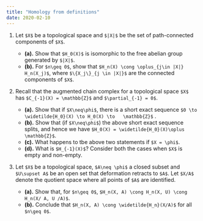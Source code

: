 ```yaml
---
title: "Homology from definitions"
date: 2020-02-10
---
```



1. Let `$X$` be a topological space and `$|X|$` be the set of path-connected components of `$X$`.

    * __(a).__ Show that `$H_0(X)$` is isomorphic to  the free abelian group generated by `$|X|$`.
    * __(b).__  For `$n\geq 0$`, show that `$H_n(X) \cong \oplus_{j\in |X|} H_n(X_j)$`, where `$\{X_j\}_{j \in |X|}$` are the connected components of `$X$`. 

2. Recall that the augmented chain complex for a topological space `$X$` has `$C_{-1}(X) = \mathbb{Z}$` and `$\partial_{-1} = 0$`. 

    * __(a).__ Show that if `$X\neq\phi$`, there is a short exact sequence `$0 \to \widetilde{H_0}(X) \to H_0(X) \to   \mathbb{Z}$` .
    * __(b).__ Show that (if `$X\neq\phi$`) the above short exact sequence splits, and hence we have `$H_0(X) = \widetilde{H_0}(X)\oplus \mathbb{Z}$`.
    * __(c).__ What happens to tbe above two statements if `$X = \phi$`.
    * __(d).__ What is `$H_{-1}(X)$`? Consider both the cases when `$X$` is empty and non-empty.

3. Let `$X$` be a topological space, `$A\neq \phi$` a closed subset and `$U\supset A$` be an open set that deformation retracts to `$A$`. Let `$X/A$` denote the quotient space where all points of `$A$` are identified.

    * __(a).__ Show that, for `$n\geq 0$`, `$H_n(X, A) \cong H_n(X, U) \cong H_n(X/ A, U /A)$`.
    * __(b).__ Conclude that `$H_n(X, A) \cong \widetilde{H_n}(X/A)$` for all `$n\geq 0$`.

